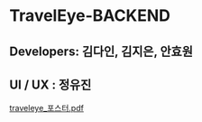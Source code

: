 # TravelEye-BACKEND

## Developers: 김다인, 김지은, 안효원

## UI / UX : 정유진

[traveleye\_포스터.pdf](https://github.com/TravelEye/TravelEye-BACKEND/files/13768514/traveleye_.pdf)
